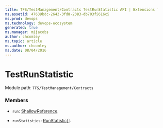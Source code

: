 ```yaml
---
title: TFS/TestManagement/Contracts TestRunStatistic API | Extensions for Azure DevOps Services
ms.assetid: 47639bdc-2643-3fd8-2383-db703f5616c5
ms.prod: devops
ms.technology: devops-ecosystem
generated: true
ms.manager: mijacobs
author: chcomley
ms.topic: article
ms.author: chcomley
ms.date: 08/04/2016
---
```


# TestRunStatistic

Module path: `TFS/TestManagement/Contracts`


### Members

* `run`: [ShallowReference](../../../TFS/TestManagement/Contracts/ShallowReference.md). 

* `runStatistics`: [RunStatistic](../../../TFS/TestManagement/Contracts/RunStatistic.md)[]. 

